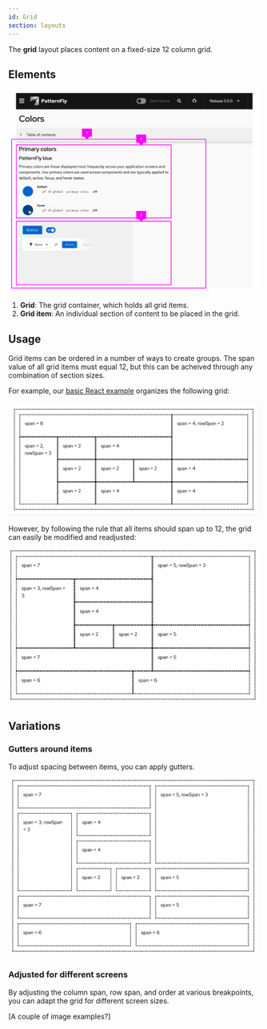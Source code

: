 ```yaml
---
id: Grid
section: layouts
---
```

The **grid** layout places content on a fixed-size 12 column grid.

## Elements

![Grid example image](./img/grid-example.png)
1. **Grid**: The grid container, which holds all grid items.
1. **Grid item**: An individual section of content to be placed in the grid.

## Usage

Grid items can be ordered in a number of ways to create groups. The span value of all grid items must equal 12, but this can be acheived through any combination of section sizes.

For example, our [basic React example](/layouts/grid) organizes the following grid:

![Grid from React example](./img/original-grid-span.png)

However, by following the rule that all items should span up to 12, the grid can easily be modified and readjusted:

![Adjusted React example grid](./img/adjusted-grid-span.png)

## Variations

### Gutters around items

To adjust spacing between items, you can apply gutters.

![Grid with gutter](./img/grid-gutters.png)

### Adjusted for different screens 

By adjusting the column span, row span, and order at various breakpoints, you can adapt the grid for different screen sizes.

[A couple of image examples?]